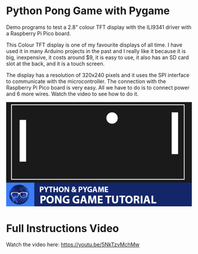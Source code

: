 # Python Pong Game with Pygame

Demo programs to test a 2.8” colour TFT display with the ILI9341 driver with a Raspberry Pi Pico board. 

This Colour TFT display is one of my favourite displays of all time. I have used it in many Arduino projects in the past and I really like it because it is big, inexpensive, it costs around $9, it is easy to use, it also has an SD card slot at the back, and it is a touch screen. 

The display has a resolution of 320x240 pixels and it uses the SPI interface to communicate with the microcontroller. The connection with the Raspberry Pi Pico board is very easy. All we have to do is to connect power and 6 more wires. Watch the video to see how to do it.

<p align="center">
  <img src="preview.jpg" alt="Final Result" width="640">
</p>

# Full Instructions Video

Watch the video here: https://youtu.be/5NkTzvMchMw
